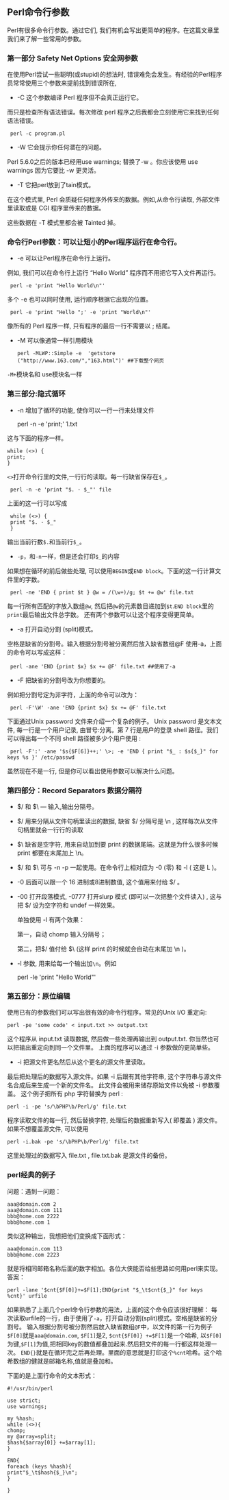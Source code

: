 
## Perl命令行参数

Perl有很多命令行参数。通过它们, 我们有机会写出更简单的程序。在这篇文章里我们来了解一些常用的参数。

### 第一部分 Safety Net Options 安全网参数

在使用Perl尝试一些聪明(或stupid)的想法时, 错误难免会发生。有经验的Perl程序员常常使用三个参数来提前找到错误所在,

- -C 这个参数编译 Perl 程序但不会真正运行它。

而只是检查所有语法错误。每次修改 perl 程序之后我都会立刻使用它来找到任何语法错误。

     perl -c program.pl

- -W 它会提示你任何潜在的问题。

Perl 5.6.0之后的版本已经用use warnings; 替换了-w 。你应该使用 use warnings 因为它要比 -w 更灵活。

- -T 它把perl放到了tain模式。

在这个模式里, Perl 会质疑任何程序外传来的数据。例如,从命令行读取, 外部文件里读取或是 CGI 程序里传来的数据。

这些数据在 -T 模式里都会被 Tainted 掉。

### 命令行Perl参数：可以让短小的Perl程序运行在命令行。

- -e 可以让Perl程序在命令行上运行。

例如, 我们可以在命令行上运行 “Hello World” 程序而不用把它写入文件再运行。

     perl -e 'print "Hello World\n"'

多个 -e 也可以同时使用, 运行顺序根据它出现的位置。

     perl -e 'print "Hello ";' -e 'print "World\n"'

像所有的 Perl 程序一样, 只有程序的最后一行不需要以 ; 结尾。

- -M 可以像通常一样引用模块

      perl -MLWP::Simple -e  'getstore ("http://www.163.com/","163.html")' ##下载整个网页

`-M+`模块名和 use模块名一样

### 第三部分:隐式循环

- -n 增加了循环的功能, 使你可以一行一行来处理文件

    perl -n -e 'print;' 1.txt 

这与下面的程序一样。

    while (<>) {
    print;
    }

`<>`打开命令行里的文件,一行行的读取。每一行缺省保存在`$_`。

     perl -n -e 'print "$. - $_"' file

上面的这一行可以写成


     while (<>) {
     print "$. - $_"
     }

输出当前行数`$.`和当前行`$_`。

- `-p`，和`-n`一样，但是还会打印`$_`的内容

如果想在循环的前后做些处理, 可以使用`BEGIN`或`END block`。下面的这一行计算文件里的字数。

     perl -ne 'END { print $t } @w = /(\w+)/g; $t += @w' file.txt

每一行所有匹配的字放入数组`@w`, 然后把`@w`的元素数目递加到`$t`.`END block`里的`print`最后输出文件总字数。
还有两个参数可以让这个程序变得更简单。

- -a 打开自动分割 (split)模式。

空格是缺省的分割号。输入根据分割号被分离然后放入缺省数组@F
使用-a，上面的命令可以写成这样：

     perl -ane 'END {print $x} $x += @F' file.txt ##使用了-a

- -F 把缺省的分割号改为你想要的。

例如把分割号定为非字符，上面的命令可以改为：

     perl -F'\W' -ane 'END {print $x} $x += @F' file.txt

下面通过Unix password 文件来介绍一个复杂的例子。 Unix password 是文本文件, 每一行是一个用户记录,
由冒号:分离。第 7 行是用户的登录 shell 路径。我们可以得出每一个不同 shell 路径被多少个用户使用 :

     perl -F':' -ane '$s{$F[6]}++;' \>; -e 'END { print "$_ : $s{$_}" for keys %s }' /etc/passwd

虽然现在不是一行, 但是你可以看出使用参数可以解决什么问题。

### 第四部分：Record Separators 数据分隔符

- $/ 和 $\ — 输入,输出分隔号。

- $/ 用来分隔从文件句柄里读出的数据, 缺省 $/ 分隔号是 \n , 这样每次从文件句柄里就会一行行的读取

- $\ 缺省是空字符, 用来自动加到要 print 的数据尾端。这就是为什么很多时候 print 都要在末尾加上 \n。

- $/ 和 $\ 可与 -n -p 一起使用。在命令行上相对应为 -0 (零) 和 -l ( 这是 L )。

- -0 后面可以跟一个 16 进制或8进制数值, 这个值用来付给 $/ 。

- -00 打开段落模式, -0777 打开slurp 模式 (即可以一次把整个文件读入) , 这与把 $/ 设为空字符和 undef 一样效果。

   单独使用 -l 有两个效果：

   第一，自动 chomp 输入分隔号；

   第二，把$/ 值付给 $\ (这样 print 的时候就会自动在末尾加 \n )。

- -l 参数, 用来给每一个输出加`\n`。例如

    perl -le 'print "Hello World"'

### 第五部分：原位编辑

使用已有的参数我们可以写出很有效的命令行程序。常见的Unix I/O 重定向:

    perl -pe 'some code' < input.txt >> output.txt

这个程序从 input.txt 读取数据, 然后做一些处理再输出到 output.txt. 你当然也可以把输出重定向到同一个文件里。
上面的程序可以通过 -i 参数做的更简单些。

-  -i 把源文件更名然后从这个更名的源文件里读取。

最后把处理后的数据写入源文件。如果 -i 后跟有其他字符串, 这个字符串与源文件名合成后来生成一个新的文件名。
此文件会被用来储存原始文件以免被 -i 参数覆盖。
这个例子把所有 php 字符替换为 perl :

    perl -i -pe 's/\bPHP\b/Perl/g' file.txt

程序读取文件的每一行, 然后替换字符, 处理后的数据重新写入( 即覆盖 ) 源文件。
如果不想覆盖源文件, 可以使用

    perl -i.bak -pe 's/\bPHP\b/Perl/g' file.txt

这里处理过的数据写入 file.txt , file.txt.bak 是源文件的备份。

### perl经典的例子

问题：遇到一问题：

    aaa@domain.com 2
    aaa@domain.com 111
    bbb@home.com 2222
    bbb@home.com 1

类似这种输出，我想把他们变换成下面形式：

    aaa@domain.com 113
    bbb@home.com 2223

就是将相同邮箱名称后面的数字相加。各位大侠能否给些思路如何用perl来实现。答案：

    perl -lane '$cnt{$F[0]}+=$F[1];END{print "$_\t$cnt{$_}" for keys %cnt}' urfile

如果熟悉了上面几个perl命令行参数的用法，上面的这个命令应该很好理解：
每次读取urfile的一行，由于使用了`-a`，打开自动分割(split)模式。空格是缺省的分割号。
输入根据分割号被分割然后放入缺省数组`@F`中，以文件的第一行为例子`$F[0]`就是`aaa@domain.com`, `$F[1]`是2,
`$cnt{$F[0]} +=$F[1]`是一个哈希, 以`$F[0]`为键,`$F[1]`为值,把相同key的数值都叠加起来.然后把文件的每一行都这样处理一次。
`END{}`就是在循环完之后再处理。里面的意思就是打印这个`%cnt`哈希。这个哈希数组的健就是邮箱名称,值就是叠加和。

下面的是上面行命令的文本形式：

    #!/usr/bin/perl
    
    use strict;
    use warnings;

    my %hash;
    while (<>){
    chomp;
    my @array=split;
    $hash{$array[0]} +=$array[1];
    }

    END{
    foreach (keys %hash){
    print"$_\t$hash{$_}\n";
    }
    
    }

